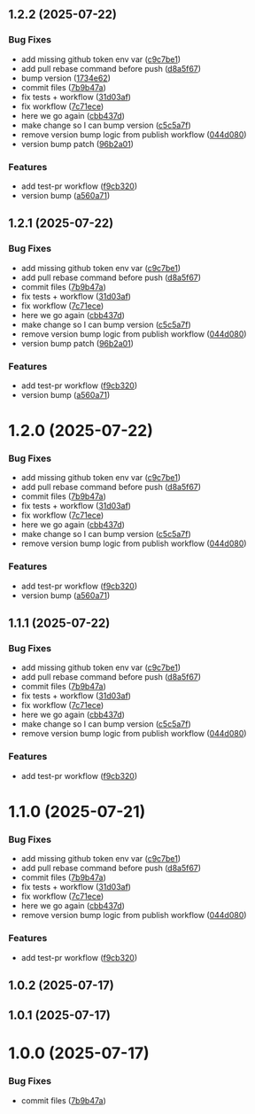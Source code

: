 ## 1.2.2 (2025-07-22)


### Bug Fixes

* add missing github token env var ([c9c7be1](https://github.com/amazinglynormal/gh-workflow-scrapbook/commit/c9c7be1c9737261019ad5b3c4378edcf2bbee863))
* add pull rebase command before push ([d8a5f67](https://github.com/amazinglynormal/gh-workflow-scrapbook/commit/d8a5f6795239e283af13be7aad3f9db872ff1d07))
* bump version ([1734e62](https://github.com/amazinglynormal/gh-workflow-scrapbook/commit/1734e62e085aa42c80fe14d8859a3723ddec61fe))
* commit files ([7b9b47a](https://github.com/amazinglynormal/gh-workflow-scrapbook/commit/7b9b47a16b846d722f0c36c7e1e8e7a89e60b61e))
* fix tests + workflow ([31d03af](https://github.com/amazinglynormal/gh-workflow-scrapbook/commit/31d03af8b1afac64ba042cd9a4ec7f86c2cd7c77))
* fix workflow ([7c71ece](https://github.com/amazinglynormal/gh-workflow-scrapbook/commit/7c71ece56118db4ecc24759bd083042de5cb8392))
* here we go again ([cbb437d](https://github.com/amazinglynormal/gh-workflow-scrapbook/commit/cbb437d0553c547b40435e1664dd155f9d69be74))
* make change so I can bump version ([c5c5a7f](https://github.com/amazinglynormal/gh-workflow-scrapbook/commit/c5c5a7f229f62478271296f7ed79f8cda01aea68))
* remove version bump logic from publish workflow ([044d080](https://github.com/amazinglynormal/gh-workflow-scrapbook/commit/044d080a5a92055f73717f99f09fa708536df523))
* version bump patch ([96b2a01](https://github.com/amazinglynormal/gh-workflow-scrapbook/commit/96b2a0106d610c2c6ec0584e1b4088d081650347))


### Features

* add test-pr workflow ([f9cb320](https://github.com/amazinglynormal/gh-workflow-scrapbook/commit/f9cb320012fe36cab2c9ae3acd27abf29a4514ce))
* version bump ([a560a71](https://github.com/amazinglynormal/gh-workflow-scrapbook/commit/a560a7110a7ffa7231b9dbf0fdb52a1f3fcac71d))



## 1.2.1 (2025-07-22)


### Bug Fixes

* add missing github token env var ([c9c7be1](https://github.com/amazinglynormal/gh-workflow-scrapbook/commit/c9c7be1c9737261019ad5b3c4378edcf2bbee863))
* add pull rebase command before push ([d8a5f67](https://github.com/amazinglynormal/gh-workflow-scrapbook/commit/d8a5f6795239e283af13be7aad3f9db872ff1d07))
* commit files ([7b9b47a](https://github.com/amazinglynormal/gh-workflow-scrapbook/commit/7b9b47a16b846d722f0c36c7e1e8e7a89e60b61e))
* fix tests + workflow ([31d03af](https://github.com/amazinglynormal/gh-workflow-scrapbook/commit/31d03af8b1afac64ba042cd9a4ec7f86c2cd7c77))
* fix workflow ([7c71ece](https://github.com/amazinglynormal/gh-workflow-scrapbook/commit/7c71ece56118db4ecc24759bd083042de5cb8392))
* here we go again ([cbb437d](https://github.com/amazinglynormal/gh-workflow-scrapbook/commit/cbb437d0553c547b40435e1664dd155f9d69be74))
* make change so I can bump version ([c5c5a7f](https://github.com/amazinglynormal/gh-workflow-scrapbook/commit/c5c5a7f229f62478271296f7ed79f8cda01aea68))
* remove version bump logic from publish workflow ([044d080](https://github.com/amazinglynormal/gh-workflow-scrapbook/commit/044d080a5a92055f73717f99f09fa708536df523))
* version bump patch ([96b2a01](https://github.com/amazinglynormal/gh-workflow-scrapbook/commit/96b2a0106d610c2c6ec0584e1b4088d081650347))


### Features

* add test-pr workflow ([f9cb320](https://github.com/amazinglynormal/gh-workflow-scrapbook/commit/f9cb320012fe36cab2c9ae3acd27abf29a4514ce))
* version bump ([a560a71](https://github.com/amazinglynormal/gh-workflow-scrapbook/commit/a560a7110a7ffa7231b9dbf0fdb52a1f3fcac71d))



# 1.2.0 (2025-07-22)


### Bug Fixes

* add missing github token env var ([c9c7be1](https://github.com/amazinglynormal/gh-workflow-scrapbook/commit/c9c7be1c9737261019ad5b3c4378edcf2bbee863))
* add pull rebase command before push ([d8a5f67](https://github.com/amazinglynormal/gh-workflow-scrapbook/commit/d8a5f6795239e283af13be7aad3f9db872ff1d07))
* commit files ([7b9b47a](https://github.com/amazinglynormal/gh-workflow-scrapbook/commit/7b9b47a16b846d722f0c36c7e1e8e7a89e60b61e))
* fix tests + workflow ([31d03af](https://github.com/amazinglynormal/gh-workflow-scrapbook/commit/31d03af8b1afac64ba042cd9a4ec7f86c2cd7c77))
* fix workflow ([7c71ece](https://github.com/amazinglynormal/gh-workflow-scrapbook/commit/7c71ece56118db4ecc24759bd083042de5cb8392))
* here we go again ([cbb437d](https://github.com/amazinglynormal/gh-workflow-scrapbook/commit/cbb437d0553c547b40435e1664dd155f9d69be74))
* make change so I can bump version ([c5c5a7f](https://github.com/amazinglynormal/gh-workflow-scrapbook/commit/c5c5a7f229f62478271296f7ed79f8cda01aea68))
* remove version bump logic from publish workflow ([044d080](https://github.com/amazinglynormal/gh-workflow-scrapbook/commit/044d080a5a92055f73717f99f09fa708536df523))


### Features

* add test-pr workflow ([f9cb320](https://github.com/amazinglynormal/gh-workflow-scrapbook/commit/f9cb320012fe36cab2c9ae3acd27abf29a4514ce))
* version bump ([a560a71](https://github.com/amazinglynormal/gh-workflow-scrapbook/commit/a560a7110a7ffa7231b9dbf0fdb52a1f3fcac71d))



## 1.1.1 (2025-07-22)


### Bug Fixes

* add missing github token env var ([c9c7be1](https://github.com/amazinglynormal/gh-workflow-scrapbook/commit/c9c7be1c9737261019ad5b3c4378edcf2bbee863))
* add pull rebase command before push ([d8a5f67](https://github.com/amazinglynormal/gh-workflow-scrapbook/commit/d8a5f6795239e283af13be7aad3f9db872ff1d07))
* commit files ([7b9b47a](https://github.com/amazinglynormal/gh-workflow-scrapbook/commit/7b9b47a16b846d722f0c36c7e1e8e7a89e60b61e))
* fix tests + workflow ([31d03af](https://github.com/amazinglynormal/gh-workflow-scrapbook/commit/31d03af8b1afac64ba042cd9a4ec7f86c2cd7c77))
* fix workflow ([7c71ece](https://github.com/amazinglynormal/gh-workflow-scrapbook/commit/7c71ece56118db4ecc24759bd083042de5cb8392))
* here we go again ([cbb437d](https://github.com/amazinglynormal/gh-workflow-scrapbook/commit/cbb437d0553c547b40435e1664dd155f9d69be74))
* make change so I can bump version ([c5c5a7f](https://github.com/amazinglynormal/gh-workflow-scrapbook/commit/c5c5a7f229f62478271296f7ed79f8cda01aea68))
* remove version bump logic from publish workflow ([044d080](https://github.com/amazinglynormal/gh-workflow-scrapbook/commit/044d080a5a92055f73717f99f09fa708536df523))


### Features

* add test-pr workflow ([f9cb320](https://github.com/amazinglynormal/gh-workflow-scrapbook/commit/f9cb320012fe36cab2c9ae3acd27abf29a4514ce))



# 1.1.0 (2025-07-21)


### Bug Fixes

* add missing github token env var ([c9c7be1](https://github.com/amazinglynormal/gh-workflow-scrapbook/commit/c9c7be1c9737261019ad5b3c4378edcf2bbee863))
* add pull rebase command before push ([d8a5f67](https://github.com/amazinglynormal/gh-workflow-scrapbook/commit/d8a5f6795239e283af13be7aad3f9db872ff1d07))
* commit files ([7b9b47a](https://github.com/amazinglynormal/gh-workflow-scrapbook/commit/7b9b47a16b846d722f0c36c7e1e8e7a89e60b61e))
* fix tests + workflow ([31d03af](https://github.com/amazinglynormal/gh-workflow-scrapbook/commit/31d03af8b1afac64ba042cd9a4ec7f86c2cd7c77))
* fix workflow ([7c71ece](https://github.com/amazinglynormal/gh-workflow-scrapbook/commit/7c71ece56118db4ecc24759bd083042de5cb8392))
* here we go again ([cbb437d](https://github.com/amazinglynormal/gh-workflow-scrapbook/commit/cbb437d0553c547b40435e1664dd155f9d69be74))
* remove version bump logic from publish workflow ([044d080](https://github.com/amazinglynormal/gh-workflow-scrapbook/commit/044d080a5a92055f73717f99f09fa708536df523))


### Features

* add test-pr workflow ([f9cb320](https://github.com/amazinglynormal/gh-workflow-scrapbook/commit/f9cb320012fe36cab2c9ae3acd27abf29a4514ce))



## 1.0.2 (2025-07-17)



## 1.0.1 (2025-07-17)



# 1.0.0 (2025-07-17)


### Bug Fixes

* commit files ([7b9b47a](https://github.com/amazinglynormal/gh-workflow-scrapbook/commit/7b9b47a16b846d722f0c36c7e1e8e7a89e60b61e))




